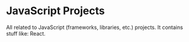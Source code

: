 # JavaScript Projects
All related to JavaScript (frameworks, libraries, etc.) projects. It contains stuff like: React.
